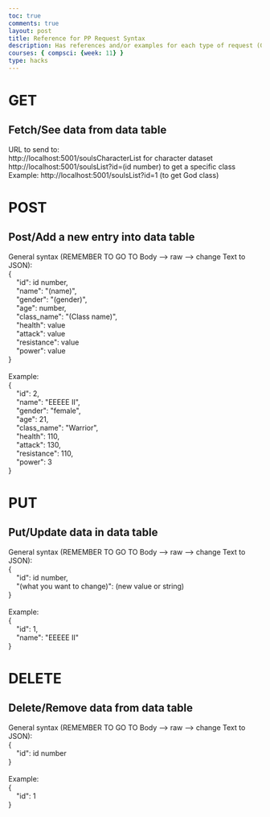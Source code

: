 ```yaml
---
toc: true
comments: true
layout: post
title: Reference for PP Request Syntax
description: Has references and/or examples for each type of request (GET, POST, PUT, DELTE) that can be used for our Passion Project Terminal Souls
courses: { compsci: {week: 11} }
type: hacks
---
```


# GET
## Fetch/See data from data table
URL to send to: <br>
http://localhost:5001/soulsCharacterList for character dataset <br>
http://localhost:5001/soulsList?id=(id number) to get a specific class <br>
Example: http://localhost:5001/soulsList?id=1 (to get God class)

# POST
## Post/Add a new entry into data table
General syntax (REMEMBER TO GO TO Body --> raw --> change Text to JSON): <br> <!-- without the <br> and &nbsp; -->
{ <br> 
&nbsp;&nbsp;&nbsp;&nbsp;"id": id number, <br> <!-- id number should be the one corresponding to the class -->
&nbsp;&nbsp;&nbsp;&nbsp;"name": "(name)", <br>
&nbsp;&nbsp;&nbsp;&nbsp;"gender": "(gender)", <br>
&nbsp;&nbsp;&nbsp;&nbsp;"age": number, <br>
&nbsp;&nbsp;&nbsp;&nbsp;"class_name": "(Class name)", <br>
&nbsp;&nbsp;&nbsp;&nbsp;"health": value <br>
&nbsp;&nbsp;&nbsp;&nbsp;"attack": value <br>
&nbsp;&nbsp;&nbsp;&nbsp;"resistance": value <br>
&nbsp;&nbsp;&nbsp;&nbsp;"power": value <br>
} <br> <br>
Example: <br>
{ <br>
&nbsp;&nbsp;&nbsp;&nbsp;"id": 2, <br> 
&nbsp;&nbsp;&nbsp;&nbsp;"name": "EEEEE II", <br>
&nbsp;&nbsp;&nbsp;&nbsp;"gender": "female", <br>
&nbsp;&nbsp;&nbsp;&nbsp;"age": 21, <br>
&nbsp;&nbsp;&nbsp;&nbsp;"class_name": "Warrior", <br>
&nbsp;&nbsp;&nbsp;&nbsp;"health": 110, <br>
&nbsp;&nbsp;&nbsp;&nbsp;"attack": 130, <br>
&nbsp;&nbsp;&nbsp;&nbsp;"resistance": 110, <br>
&nbsp;&nbsp;&nbsp;&nbsp;"power": 3 <br>
}

# PUT
## Put/Update data in data table
General syntax (REMEMBER TO GO TO Body --> raw --> change Text to JSON): <br>  <!-- without the <br> and &nbsp; -->
{ <br>
&nbsp;&nbsp;&nbsp;&nbsp;"id": id number, <br> <!-- id number should correspond to the entry in the soulsCharacter data table, NOT the class -->
&nbsp;&nbsp;&nbsp;&nbsp;"(what you want to change)": (new value or string) <br>
} <br> <br>
Example: <br>
{ <br>
&nbsp;&nbsp;&nbsp;&nbsp;"id": 1, <br>
&nbsp;&nbsp;&nbsp;&nbsp;"name": "EEEEE II" <br>
}

# DELETE
## Delete/Remove data from data table
General syntax (REMEMBER TO GO TO Body --> raw --> change Text to JSON): <br> <!-- without the <br> and &nbsp; -->
{ <br> 
&nbsp;&nbsp;&nbsp;&nbsp;"id": id number <br> <!-- id number should correspond to the entry in the soulsCharacter data table, NOT the class -->
} <br> <br>
Example: <br>
{ <br>
&nbsp;&nbsp;&nbsp;&nbsp;"id": 1 <br>
} <br>